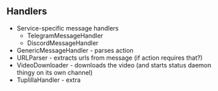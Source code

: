## Handlers
* Service-specific message handlers
  * TelegramMessageHandler
  * DiscordMessageHandler
* GenericMessageHandler - parses action
* URLParser - extracts urls from message (if action requires that?)
* VideoDownloader - downloads the video (and starts status daemon thingy on its own channel)
* TuplillaHandler - extra
